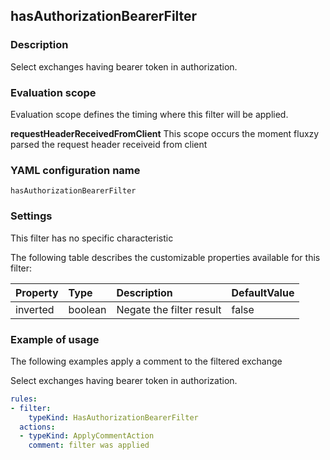 ## hasAuthorizationBearerFilter

### Description

Select exchanges having bearer token in authorization.

### Evaluation scope

Evaluation scope defines the timing where this filter will be applied. 

**requestHeaderReceivedFromClient** This scope occurs the moment fluxzy parsed the request header receiveid from client

### YAML configuration name

    hasAuthorizationBearerFilter

### Settings

This filter has no specific characteristic

The following table describes the customizable properties available for this filter: 

| Property | Type | Description | DefaultValue |
| :------- | :------- | :------- | -------- |
| inverted | boolean | Negate the filter result | false |

### Example of usage

The following examples apply a comment to the filtered exchange

Select exchanges having bearer token in authorization.

```yaml
rules:
- filter:
    typeKind: HasAuthorizationBearerFilter
  actions:
  - typeKind: ApplyCommentAction
    comment: filter was applied
```



